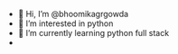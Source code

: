 - 👋 Hi, I’m @bhoomikagrgowda
- 👀 I’m interested in  python 
- 🌱 I’m currently learning python full stack
- <!---💞️ I’m looking to collaborate on ...
- 📫 How to reach me ...
- 😄 Pronouns: ...
- ⚡ Fun fact: ...--->

<!---
bhoomikagrgowda/bhoomikagrgowda is a ✨ special ✨ repository because its `README.md` (this file) appears on your GitHub profile.
You can click the Preview link to take a look at your changes.
--->
